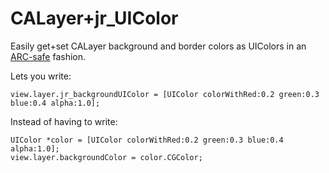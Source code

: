 CALayer+jr_UIColor
==================

Easily get+set CALayer background and border colors as UIColors in an [ARC-safe](http://blog.bignerdranch.com/296-arc-gotcha-unexpectedly-short-lifetimes/) fashion.

Lets you write:

    view.layer.jr_backgroundUIColor = [UIColor colorWithRed:0.2 green:0.3 blue:0.4 alpha:1.0];

Instead of having to write:

    UIColor *color = [UIColor colorWithRed:0.2 green:0.3 blue:0.4 alpha:1.0];
    view.layer.backgroundColor = color.CGColor;
